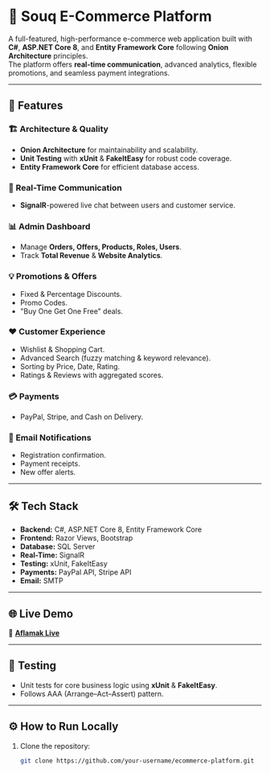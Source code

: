 # 🛒 Souq E-Commerce Platform

A full-featured, high-performance e-commerce web application built with **C#**, **ASP.NET Core 8**, and **Entity Framework Core** following **Onion Architecture** principles.  
The platform offers **real-time communication**, advanced analytics, flexible promotions, and seamless payment integrations.

---

## 🚀 Features

### 🏗 Architecture & Quality
- **Onion Architecture** for maintainability and scalability.
- **Unit Testing** with **xUnit** & **FakeItEasy** for robust code coverage.
- **Entity Framework Core** for efficient database access.

### 💬 Real-Time Communication
- **SignalR**-powered live chat between users and customer service.

### 📊 Admin Dashboard
- Manage **Orders, Offers, Products, Roles, Users**.
- Track **Total Revenue** & **Website Analytics**.

### 💡 Promotions & Offers
- Fixed & Percentage Discounts.
- Promo Codes.
- "Buy One Get One Free" deals.

### ❤️ Customer Experience
- Wishlist & Shopping Cart.
- Advanced Search (fuzzy matching & keyword relevance).
- Sorting by Price, Date, Rating.
- Ratings & Reviews with aggregated scores.

### 💳 Payments
- PayPal, Stripe, and Cash on Delivery.

### 📧 Email Notifications
- Registration confirmation.
- Payment receipts.
- New offer alerts.

---

## 🛠 Tech Stack
- **Backend:** C#, ASP.NET Core 8, Entity Framework Core
- **Frontend:** Razor Views, Bootstrap
- **Database:** SQL Server
- **Real-Time:** SignalR
- **Testing:** xUnit, FakeItEasy
- **Payments:** PayPal API, Stripe API
- **Email:** SMTP

---

## 🌐 Live Demo
🔗 **[Aflamak Live](https://souq.runasp.net/)**

---

## 🧪 Testing
- Unit tests for core business logic using **xUnit** & **FakeItEasy**.
- Follows AAA (Arrange–Act–Assert) pattern.

---

## ⚙ How to Run Locally
1. Clone the repository:
   ```bash
   git clone https://github.com/your-username/ecommerce-platform.git
